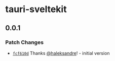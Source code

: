 # tauri-sveltekit

## 0.0.1

### Patch Changes

- [`fcf610d`](https://github.com/haleksandre/tauri-sveltekit/commit/fcf610d5268cecdddce89db4b6e98f18dfd768a6) Thanks [@haleksandre](https://github.com/haleksandre)! - initial version
